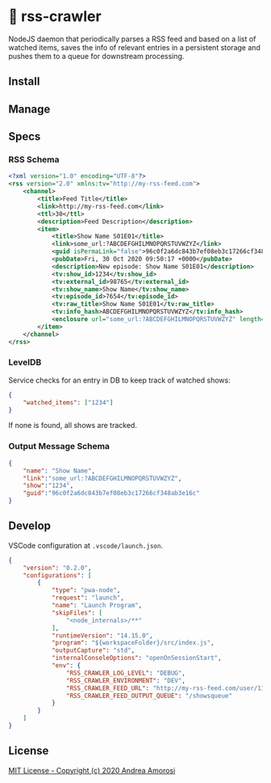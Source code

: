 # :construction: rss-crawler
NodeJS daemon that periodically parses a RSS feed and based on a list of watched items, saves the info of relevant entries in a persistent storage and pushes them to a queue for downstream processing.

## Install

## Manage

## Specs

### RSS Schema
```xml
<?xml version="1.0" encoding="UTF-8"?>
<rss version="2.0" xmlns:tv="http://my-rss-feed.com">
    <channel>
        <title>Feed Title</title>
        <link>http://my-rss-feed.com</link>
        <ttl>30</ttl>
        <description>Feed Description</description>
        <item>
            <title>Show Name S01E01</title>
            <link>some_url:?ABCDEFGHILMNOPQRSTUVWZYZ</link>
            <guid isPermaLink="false">96c0f2a6dc843b7ef08eb3c17266cf348ab3e16c</guid>
            <pubDate>Fri, 30 Oct 2020 09:50:17 +0000</pubDate>
            <description>New episode: Show Name S01E01</description>
            <tv:show_id>1234</tv:show_id>
            <tv:external_id>98765</tv:external_id>
            <tv:show_name>Show Name</tv:show_name>
            <tv:episode_id>7654</tv:episode_id>
            <tv:raw_title>Show Name S01E01</tv:raw_title>
            <tv:info_hash>ABCDEFGHILMNOPQRSTUVWZYZ</tv:info_hash>
            <enclosure url="some_url:?ABCDEFGHILMNOPQRSTUVWZYZ" length="0" type="application/mime" />
        </item>
    </channel>
</rss>
```
### LevelDB
Service checks for an entry in DB to keep track of watched shows:
```json
{
    "watched_items": ["1234"]
}
```
If none is found, all shows are tracked.

### Output Message Schema
```json
{
    "name": "Show Name",
    "link":"some_url:?ABCDEFGHILMNOPQRSTUVWZYZ",
    "show":"1234",
    "guid":"96c0f2a6dc843b7ef08eb3c17266cf348ab3e16c"
}
```

## Develop
VSCode configuration at `.vscode/launch.json`.
```json
{
    "version": "0.2.0",
    "configurations": [
        {
            "type": "pwa-node",
            "request": "launch",
            "name": "Launch Program",
            "skipFiles": [
                "<node_internals>/**"
            ],
            "runtimeVersion": "14.15.0",
            "program": "${workspaceFolder}/src/index.js",
            "outputCapture": "std",
            "internalConsoleOptions": "openOnSessionStart",
            "env": {
                "RSS_CRAWLER_LOG_LEVEL": "DEBUG",
                "RSS_CRAWLER_ENVIRONMENT": "DEV",
                "RSS_CRAWLER_FEED_URL": "http://my-rss-feed.com/user/111111.rss",
                "RSS_CRAWLER_FEED_OUTPUT_QUEUE": "/showsqueue"
            }
        }
    ]
}
```

## License

[MIT License - Copyright (c) 2020 Andrea Amorosi](LICENSE)